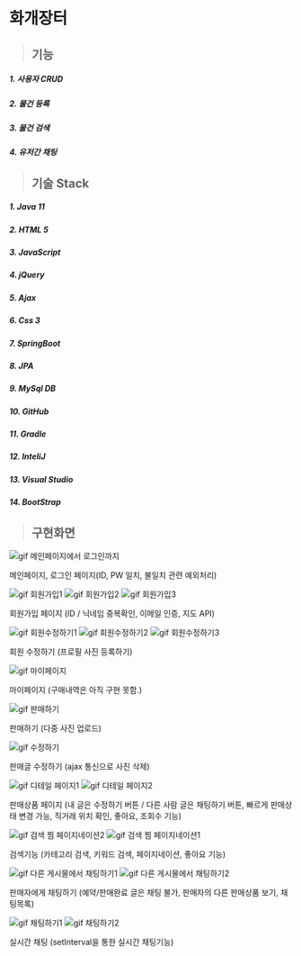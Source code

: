 # 화개장터

>## 기능
  ##### 1. 사용자 CRUD
  ##### 2. 물건 등록
  ##### 3. 물건 검색
  ##### 4. 유저간 채팅

>## 기술 Stack
  ##### 1. Java 11
  ##### 2. HTML 5
  ##### 3. JavaScript
  ##### 4. jQuery
  ##### 5. Ajax
  ##### 6. Css 3
  ##### 7. SpringBoot
  ##### 8. JPA
  ##### 9. MySql DB
  ##### 10. GitHub
  ##### 11. Gradle
  ##### 12. InteliJ
  ##### 13. Visual Studio
  ##### 14. BootStrap





>## 구현화면
![gif 메인페이지에서 로그인까지](https://github.com/Cnowcow/HwagaeMarket/assets/147683241/d1bbfab4-a0c5-4ecf-9463-f308b6870fef)

메인페이지, 로그인 페이지(ID, PW 일치, 불일치 관련 예외처리)


![gif 회원가입1](https://github.com/Cnowcow/HwagaeMarket/assets/147683241/2f252260-9e6b-40e6-9214-d05f78b77350)
![gif 회원가입2](https://github.com/Cnowcow/HwagaeMarket/assets/147683241/cf5c1d8c-9daa-44cc-8ff1-efd8c2f12c69)
![gif 회원가입3](https://github.com/Cnowcow/HwagaeMarket/assets/147683241/3300c4e5-4db4-49a0-b1d2-656cfb211b82)

회원가입 페이지 (ID / 닉네임 중복확인, 이메일 인증, 지도 API)


![gif 회원수정하기1](https://github.com/Cnowcow/HwagaeMarket/assets/147683241/89fb5b91-902d-49a2-a5d5-12896d9a6784)
![gif 회원수정하기2](https://github.com/Cnowcow/HwagaeMarket/assets/147683241/d789ba9f-dc0b-4646-9e9c-5633bf58ae45)
![gif 회원수정하기3](https://github.com/Cnowcow/HwagaeMarket/assets/147683241/06c58a9a-c325-4d5b-b7af-c81122e78587)

회원 수정하기 (프로필 사진 등록하기)


![gif 마이페이지](https://github.com/Cnowcow/HwagaeMarket/assets/147683241/277f29f8-2fa7-44cd-ac24-124cc869ef62)

마이페이지 (구매내역은 아직 구현 못함.)


![gif 판매하기](https://github.com/Cnowcow/HwagaeMarket/assets/147683241/b25ca88d-28b7-4d41-898d-907d8b08df43)

판매하기 (다중 사진 업로드)


![gif 수정하기](https://github.com/Cnowcow/HwagaeMarket/assets/147683241/2ab04904-c4f9-4a3f-9d96-808c374a28ab)

판매글 수정하기 (ajax 통신으로 사진 삭제)


![gif 디테일 페이지1](https://github.com/Cnowcow/HwagaeMarket/assets/147683241/6b171bb1-7b35-4b88-8a86-17574fb2c42a)
![gif 디테일 페이지2](https://github.com/Cnowcow/HwagaeMarket/assets/147683241/9fa5ad06-5238-40e0-bdf0-0419e63a4117)

판매상품 페이지 (내 글은 수정하기 버튼 / 다른 사람 글은 채팅하기 버튼, 빠르게 판매상태 변경 가능, 직거래 위치 확인, 좋아요, 조회수 기능)


![gif 검색 찜 페이지네이션2](https://github.com/Cnowcow/HwagaeMarket/assets/147683241/3f87b936-a422-4580-9625-1997a49f826e)
![gif 검색 찜 페이지네이션1](https://github.com/Cnowcow/HwagaeMarket/assets/147683241/85f1bdca-23b3-4e6a-a799-f9f990e755f1)

검색기능 (카테고리 검색, 키워드 검색, 페이지네이션, 좋아요 기능)


![gif 다른 게시물에서 채팅하기1](https://github.com/Cnowcow/HwagaeMarket/assets/147683241/14117c6a-edc8-4a4d-99dd-ea25069d2590)
![gif 다른 게시물에서 채팅하기2](https://github.com/Cnowcow/HwagaeMarket/assets/147683241/de1db6eb-7f3c-40f6-ae9a-ce9ce343ee5d)

판매자에게 채팅하기 (예약/판매완료 글은 채팅 불가, 판매자의 다른 판매상품 보기, 채팅목록)


![gif 채팅하기1](https://github.com/Cnowcow/HwagaeMarket/assets/147683241/bf8d8ce9-0af4-474a-a583-6e0f0f9352b6)
![gif 채팅하기2](https://github.com/Cnowcow/HwagaeMarket/assets/147683241/b9a65a03-0e10-459c-a659-b5df276bb4cd)

실시간 채팅 (setInterval을 통한 실시간 채팅기능)
